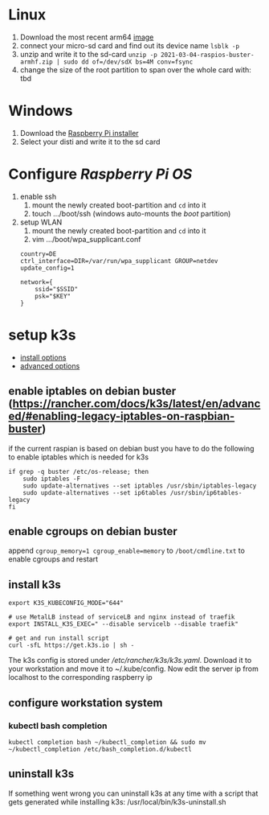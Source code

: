 # Linux
1. Download the most recent arm64 [image](http://downloads.raspberrypi.org/raspios_arm64/images/)
2. connect your micro-sd card and find out its device name `lsblk -p`
3. unzip and write it to the sd-card `unzip -p 2021-03-04-raspios-buster-armhf.zip | sudo dd of=/dev/sdX bs=4M conv=fsync`
4. change the size of the root partition to span over the whole card with: tbd

# Windows
1. Download the [Raspberry Pi installer](https://www.raspberrypi.org/software/)
2. Select your disti and write it to the sd card


# Configure *Raspberry Pi OS*
1. enable ssh
    1. mount the newly created boot-partition and `cd` into it
    2. touch .../boot/ssh (windows auto-mounts the *boot* partition)
2. setup WLAN
    1. mount the newly created boot-partition and `cd` into it
    2. vim .../boot/wpa_supplicant.conf
    ```
    country=DE
    ctrl_interface=DIR=/var/run/wpa_supplicant GROUP=netdev
    update_config=1
    
    network={
        ssid="$SSID"
        psk="$KEY"
    }
    ```

# setup k3s

- [install options](https://rancher.com/docs/k3s/latest/en/installation/install-options/)
- [advanced options](https://rancher.com/docs/k3s/latest/en/advanced/)

## enable iptables on debian buster (https://rancher.com/docs/k3s/latest/en/advanced/#enabling-legacy-iptables-on-raspbian-buster)
if the current raspian is based on debian bust you have to do the following to enable iptables which is needed for k3s
```
if grep -q buster /etc/os-release; then
    sudo iptables -F
    sudo update-alternatives --set iptables /usr/sbin/iptables-legacy
    sudo update-alternatives --set ip6tables /usr/sbin/ip6tables-legacy
fi
```
## enable cgroups on debian buster
append `cgroup_memory=1 cgroup_enable=memory` to `/boot/cmdline.txt` to enable cgroups and restart

## install k3s
```
export K3S_KUBECONFIG_MODE="644"

# use MetalLB instead of serviceLB and nginx instead of traefik
export INSTALL_K3S_EXEC=" --disable servicelb --disable traefik"

# get and run install script
curl -sfL https://get.k3s.io | sh -
```

The  k3s config is stored under */etc/rancher/k3s/k3s.yaml*. Download it to your workstation and move it to ~/.kube/config. Now edit the server ip from localhost to the corresponding raspberry ip

## configure workstation system
### kubectl bash completion
```
kubectl completion bash ~/kubectl_completion && sudo mv ~/kubectl_completion /etc/bash_completion.d/kubectl
```

## uninstall k3s
If something went wrong you can uninstall k3s at any time with a script that gets generated while installing k3s: /usr/local/bin/k3s-uninstall.sh
